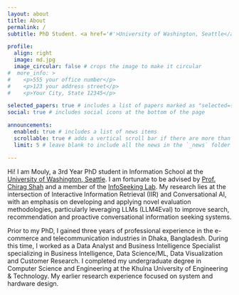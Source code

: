 ```yaml
---
layout: about
title: About
permalink: /
subtitle: PhD Student. <a href='#'>University of Washington, Seattle</a>. Information Retrieval.

profile:
  align: right
  image: md.jpg
  image_circular: false # crops the image to make it circular
#  more_info: >
#    <p>555 your office number</p>
#    <p>123 your address street</p>
#    <p>Your City, State 12345</p>

selected_papers: true # includes a list of papers marked as "selected={true}"
social: true # includes social icons at the bottom of the page

announcements:
  enabled: true # includes a list of news items
  scrollable: true # adds a vertical scroll bar if there are more than 3 news items
  limit: 5 # leave blank to include all the news in the `_news` folder

---
```


Hi! I am Mouly, a 3rd Year PhD student in Information School at the [University of Washington, Seattle](https://www.washington.edu/). I am fortunate to be advised by [Prof. Chirag Shah](https://chiragshah.org/) and a member of the [InfoSeeking Lab](https://infoseeking.org/). My research lies at the intersection of Interactive Information Retrieval (IIR) and Conversational AI, with an emphasis on developing and applying novel evaluation methodologies, particularly leveraging LLMs (LLM4Eval) to improve search, recommendation and proactive conversational information seeking systems.

Prior to my PhD, I gained three years of professional experience in the e-commerce and telecommunication industries in Dhaka, Bangladesh. During this time, I worked as a Data Analyst and Business Intelligence Specialist specializing in Business Intelligence, Data Science/ML, Data Visualization and Customer Research. I completed my undergraduate degree in Computer Science and Engineering at the Khulna University of Engineering & Technology. My earlier research experience focused on system and hardware design.

